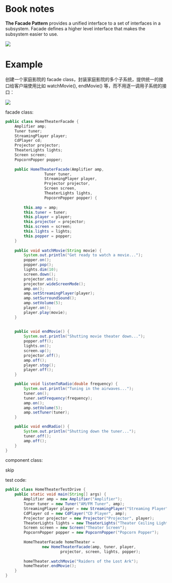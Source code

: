 # Book notes

**The Facade Pattern** provides a unified interface to a set of interfaces in a subsystem. Facade defines a higher level interface that makes the subsystem easier to use.

![](https://xyc-1316422823.cos.ap-shanghai.myqcloud.com/20250901221551931.png)

# Example

创建一个家庭影院的 facade class，封装家庭影院的多个子系统，提供统一的接口给客户端使用比如 watchMovie(), endMovie() 等，而不用逐一调用子系统的接口：

![](https://xyc-1316422823.cos.ap-shanghai.myqcloud.com/20250901223025689.png)

facade class:

```java
public class HomeTheaterFacade {
	Amplifier amp;
	Tuner tuner;
	StreamingPlayer player;
	CdPlayer cd;
	Projector projector;
	TheaterLights lights;
	Screen screen;
	PopcornPopper popper;
 
	public HomeTheaterFacade(Amplifier amp, 
				 Tuner tuner, 
				 StreamingPlayer player, 
				 Projector projector, 
				 Screen screen,
				 TheaterLights lights,
				 PopcornPopper popper) {
 
		this.amp = amp;
		this.tuner = tuner;
		this.player = player;
		this.projector = projector;
		this.screen = screen;
		this.lights = lights;
		this.popper = popper;
	}
 
	public void watchMovie(String movie) {
		System.out.println("Get ready to watch a movie...");
		popper.on();
		popper.pop();
		lights.dim(10);
		screen.down();
		projector.on();
		projector.wideScreenMode();
		amp.on();
		amp.setStreamingPlayer(player);
		amp.setSurroundSound();
		amp.setVolume(5);
		player.on();
		player.play(movie);
	}
 
 
	public void endMovie() {
		System.out.println("Shutting movie theater down...");
		popper.off();
		lights.on();
		screen.up();
		projector.off();
		amp.off();
		player.stop();
		player.off();
	}

	public void listenToRadio(double frequency) {
		System.out.println("Tuning in the airwaves...");
		tuner.on();
		tuner.setFrequency(frequency);
		amp.on();
		amp.setVolume(5);
		amp.setTuner(tuner);
	}

	public void endRadio() {
		System.out.println("Shutting down the tuner...");
		tuner.off();
		amp.off();
	}
}
```

component class:

skip

test code:

```java
public class HomeTheaterTestDrive {
	public static void main(String[] args) {
		Amplifier amp = new Amplifier("Amplifier");
		Tuner tuner = new Tuner("AM/FM Tuner", amp);
		StreamingPlayer player = new StreamingPlayer("Streaming Player", amp);
		CdPlayer cd = new CdPlayer("CD Player", amp);
		Projector projector = new Projector("Projector", player);
		TheaterLights lights = new TheaterLights("Theater Ceiling Lights");
		Screen screen = new Screen("Theater Screen");
		PopcornPopper popper = new PopcornPopper("Popcorn Popper");
 
		HomeTheaterFacade homeTheater = 
				new HomeTheaterFacade(amp, tuner, player, 
						projector, screen, lights, popper);
 
		homeTheater.watchMovie("Raiders of the Lost Ark");
		homeTheater.endMovie();
	}
}
```
